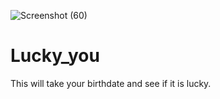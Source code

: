 ![Screenshot (60)](https://user-images.githubusercontent.com/67051067/132982285-b4fc67ad-8e7c-487c-8cdd-6d6c77cf7967.png)
# Lucky_you
This will take your birthdate  and see if it is lucky.
